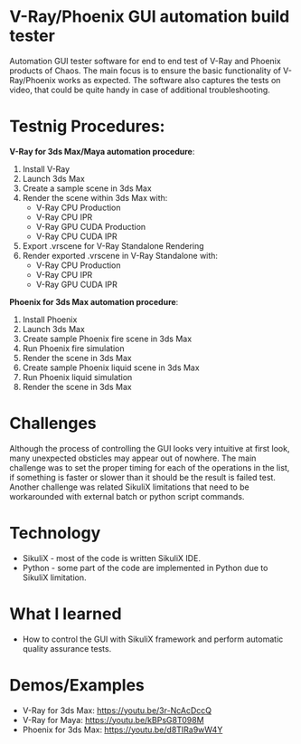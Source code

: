 # V-Ray/Phoenix GUI automation build tester
Automation GUI tester software for end to end test of V-Ray and Phoenix products of Chaos. The main focus is to ensure the basic functionality of V-Ray/Phoenix works as expected. The software also captures the tests on video, that could be quite handy in case of additional troubleshooting.

# Testnig Procedures:

__V-Ray for 3ds Max/Maya automation procedure__:
1. Install V-Ray
2. Launch 3ds Max
3. Create a sample scene in 3ds Max
4. Render the scene within 3ds Max with:
    * V-Ray CPU Production
    * V-Ray CPU IPR
    * V-Ray GPU CUDA Production
    * V-Ray CPU CUDA IPR
9. Export .vrscene for V-Ray Standalone Rendering
10. Render exported .vrscene in V-Ray Standalone with:
    * V-Ray CPU Production
    * V-Ray CPU IPR
    * V-Ray GPU CUDA IPR

__Phoenix for 3ds Max automation procedure__:
1. Install Phoenix
2. Launch 3ds Max
3. Create sample Phoenix fire scene in 3ds Max
4. Run Phoenix fire simulation
5. Render the scene in 3ds Max
6. Create sample Phoenix liquid scene in 3ds Max
7. Run Phoenix liquid simulation
8. Render the scene in 3ds Max

# Challenges
Although the process of controlling the GUI looks very intuitive at first look, many unexpected obsticles may appear out of nowhere.
The main challenge was to set the proper timing for each of the operations in the list, if something is faster or slower than it should be the result is failed test. Another challenge was related SikuliX limitations that need to be workarounded with external batch or python script commands.

# Technology
* SikuliX - most of the code is written SikuliX IDE.
* Python - some part of the code are implemented in Python due to SikuliX limitation.

# What I learned
* How to control the GUI with SikuliX framework and perform automatic quality assurance tests.

# Demos/Examples
* V-Ray for 3ds Max: https://youtu.be/3r-NcAcDccQ
* V-Ray for Maya: https://youtu.be/kBPsG8T098M
* Phoenix for 3ds Max: https://youtu.be/d8TIRa9wW4Y
